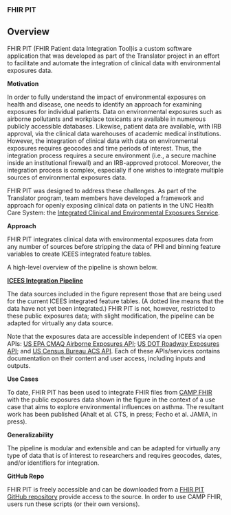 ### FHIR PIT

## Overview

FHIR PIT (FHIR Patient data Integration Tool)is a custom software application that was developed as part of the Translator project in an effort to facilitate and automate the integration of clinical data with environmental exposures data.

**Motivation**

In order to fully understand the impact of environmental exposures on health and disease, one needs to identify an approach for examining exposures for individual patients. Data on environmental exposures such as airborne pollutants and workplace toxicants are available in numerous publicly accessible databases. Likewise, patient data are available, with IRB approval, via the clinical data warehouses of academic medical institutions. However, the integration of clinical data with data on environmental exposures requires geocodes and time periods of interest. Thus, the integration process requires a secure environment (i.e., a secure machine inside an institutional firewall) and an IRB-approved protocol. Moreover, the integration process is complex, especially if one wishes to integrate multiple sources of environmental exposures data.

FHIR PIT was designed to address these challenges. As part of the Translator program, team members have developed a framework and approach for openly exposing clinical data on patients in the UNC Health Care System: the [Integrated Clinical and Environmental Exposures Service](https://github.com/ResearchSoftwareInstitute/data-translator/tree/master/src/pages/apps/icees). 

**Approach**

FHIR PIT  integrates clinical data with environmental exposures data from any number of sources before stripping the data of PHI and binning feature variables to create ICEES integrated feature tables. 

A high-level overview of the pipeline is shown below.

[**ICEES Integration Pipeline**](FHIR_PIT.png)

The data sources included in the figure represent those that are being used for the current ICEES integrated feature tables. (A dotted line means that the data have not yet been integrated.) FHIR PIT is not, however, restricted to these public exposures data; with slight modification, the pipeline can be adapted for virtually any data source.

Note that the exposures data are accessible independent of ICEES via open APIs: [US EPA CMAQ Airborne Exposures API](http://bdt-cmaq.renci.org:8080/cmaq_exposures_api/v1/ui/#!/default/get_values); [US DOT Roadway Exposures API](http://bdt-proximity.renci.org:8080/roadway_proximity_api/v1/ui/#!/default/get_distance); and [US Census Bureau ACS API](http://bdt-social.renci.org:8080/socio_environmental_exposures_api/v1/ui/#!/default/get_values). Each of these APIs/services contains documentation on their content and user access, including inputs and outputs. 

**Use Cases**

To date, FHIR PIT has been used to integrate FHIR files from [CAMP FHIR](https://github.com/ResearchSoftwareInstitute/data-translator/blob/master/src/pages/apps/camp_fhir) with the public exposures data shown in the figure in the context of a use case that aims to explore environmental influences on asthma. The resultant work has been published (Ahalt et al. CTS, in press; Fecho et al. JAMIA, in press).

**Generalizability**

The pipeline is modular and extensible and can be adapted for virtually any type of data that is of interest to researchers and requires geocodes, dates, and/or identifiers for integration.

**GitHub Repo**

FHIR PIT is freely accessible and can be downloaded from a [FHIR PIT GitHub repository](https://github.com/xu-hao/datatrans) provide access to the source. In order to use CAMP FHIR, users run these scripts (or their own versions).
